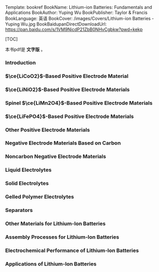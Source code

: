 Template: bookref
BookName: Lithium-ion Batteries: Fundamentals and Applications
BookAuthor: Yuping Wu
BookPublisher: Taylor & Francis
BookLanguage: 英语
BookCover: /images/Covers/Lithium-ion Batteries - Yuping Wu.jpg
BookBaidupanDirectDownloadUrl: https://pan.baidu.com/s/1VM9NicdP21ZbB0NHvCgbkw?pwd=kekp 


[TOC]

本书pdf是 **文字版** 。


### Introduction

### $\ce{LiCoO2}$-Based Positive Electrode Material

### $\ce{LiNiO2}$-Based Positive Electrode Materials

### Spinel $\ce{LiMn2O4}$-Based Positive Electrode Materials

### $\ce{LiFePO4}$-Based Positive Electrode Materials

### Other Positive Electrode Materials

### Negative Electrode Materials Based on Carbon

### Noncarbon Negative Electrode Materials

### Liquid Electrolytes

### Solid Electrolytes

### Gelled Polymer Electrolytes

### Separators

### Other Materials for Lithium-Ion Batteries

### Assembly Processes for Lithium-Ion Batteries

### Electrochemical Performance of Lithium-Ion Batteries

### Applications of Lithium-Ion Batteries